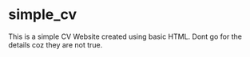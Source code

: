 # simple_cv
This is a simple CV Website created using basic HTML. Dont go for the details coz they are not true. 
